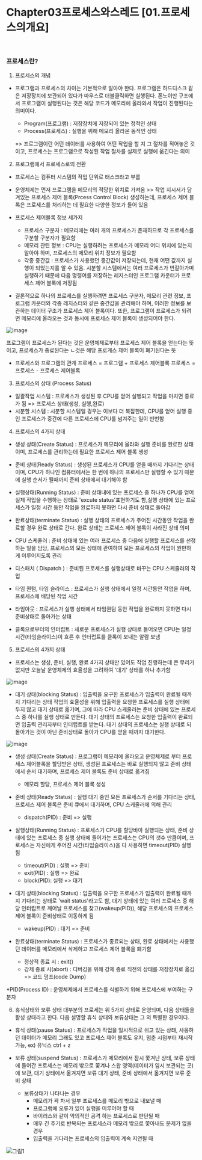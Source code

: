 # Chapter03프로세스와스레드 [01.프로세스의개요] 

<br>

### 프로세스란?

1. 프로세스의 개념 
 - 프로그램과 프로세스의 차이는 기본적으로 알아야 한다. 프로그램은 하드디스크 같은 저장장치에 보관되어 있다가 마우스로 더블클릭하면 실행된다. 폰노이만 구조에서 프로그램이 실행된다는 것은 해당 코드가 메모리에 올라와서 작업이 진행된다는 의미이다.

    - Program(프로그램) : 저장장치에 저장되어 있는 정적인 상태
    - Process(프로세스) : 실행을 위해 메모리 올라온 동적인 상태

    => 프로그램이란 어떤 데이터를 사용하여 어떤 작업을 할 지 그 절차를 적어놓은 것이고, 프로세스는 프로그램으로 작성된 작업 절차를 실제로 실행에 옮긴다는 의미

2. 프로그램에서 프로세스로의 전환
 - 프로세스는 컴퓨터 시스템의 작업 단위로 태스크라고 부름
 - 운영체제는 먼저 프로그램을 메모리의 적당한 위치로 가져옴 >> 작업 지시서가 담겨있는 프로세스 제어 블록(Prcess Control Block) 생성하는데, 프로세스 제어 블록은 프로세스를 처리하는 데 필요한 다양한 정보가 들어 있음

 - 프로세스 제어블록 정보 세가지
    - 프로세스 구분자 : 메모리에는 여러 개의 프로세스가 존재하므로 각 프로세스를 구분할 구분자가 필요함
    - 메모리 관련 정보 : CPU는 실행하려는 프로세스가 메모리 어디 위치에 있는지 알아야 하며, 프로세스의 메모리 위치 정보가 필요함
    - 각종 중간값 : 프로세스가 사용했던 중간값이 저장되는데, 현재 어떤 값까지 실행이 되었는지를 알 수 있음. 시분할 시스템에서는 여러 프로세스가 번갈아가며 실행하기 때문에 다음 명령어를 저장하는 레지스터인 프로그램 카운터가 프로세스 제어 블록에 저장됨

- 결론적으로 하나의 프로세스를 실행하려면 프로세스 구분자, 메모리 관련 정보, 프로그램 카운터와 각종 레지스터와 같은 중간값을 관리해야 하며, 이러한 정보를 보관하는 데이터 구조가 프로세스 제어 블록이다. 또한, 프로그램이 프로세스가 되려면 메모리에 올라오는 것과 동시에 프로세스 제어 블록이 생성되어야 한다.  

![image](https://user-images.githubusercontent.com/93310395/177476303-e0314c39-d3b0-4df0-8a5f-8bc4f47754e7.png)

프로그램이 프로세스가 된다는 것은 운영체제로부터 프로세스 제어 블록을 얻는다는 뜻이고, 프로세스가 종료된다는 ㄴ것은 해당 프로게스 제어 블록이 폐기된다는 뜻

* 프로세스와 프로그램의 관계 
    프로세스 = 프로그램 + 프로세스 제어블록
    프로세스 = 프로세스 - 프로세스 제어블록

3. 프로세스의 상태 (Process Satus)
 - 일괄작업 시스템 : 프로세스가 생성된 후 CPU를 얻어 실행되고 작업을 마치면 종료가 됨 => 프로세스 상태(생성, 실행,완료)
 - 시분할 시스템 : 시분할 시스템일 경우는 이보다 더 복잡한데, CPU를 얻어 실행 중인 프로세스가 중간에 다른 프로세스에 CPU를 넘겨주는 일이 빈번함 
 

4. 프로세스의 4가지 상태 
 - 생성 상태(Create Status) : 프로세스가 메모리에 올라와 실행 준비를 완료한 상태이며, 프로세스를 관리하는데 필요한 프로세스 제어 블록 생성
 - 준비 상태(Ready Status) : 생성된 프로세스가 CPU를 얻을 때까지 기다리는 상태이며, CPU가 하나인 컴퓨터에서는 한 번에 하나의 프로세스만 실행할 수 있기 때문에 실행 순서가 될때까지 준비 상태에서 대기해야 함
 - 실행상태(Running Status) : 준비 상태내에 있는 프로세스 중 하나가 CPU를 얻어 실제 작업을 수행하는 상태로 'excute status'표현하기도 함,실행 상태에 있는 프로세스가 일정 시간 동안 작업을 완료하지 못하면 다시 준비 상태로 돌아감
 - 완료상태(terminate Status) : 실행 상태의 프로세스가 주어진 시간동안 작업을 완료할 경우 완료 상태로 간다. 완료 상태는 프로세스 제어 블록이 사라진 상태 의미

- CPU 스케줄러
: 준비 상태에 있는 여러 프로세스 중 다음에 실행할 프로세스를 선정하는 일을 담당, 프로세스의 모든 상태에 관여하여 모든 프로세스의 작업이 원만하게 이루어지도록 관리
- 디스패치 ( Dispatch )
: 준비된 프로세스를 실행상태로 바꾸는 CPU 스케줄러의 작업
- 타임 퀀텀, 타임 슬라이스
: 프로세스가 실행 상태에서 일정 시간동안 작업을 하며, 프로세스에 배당된 작업 시간
- 타임아웃
: 프로세스가 실행 상태에서 타임퀀텀 동안 작업을 완료하지 못하면 다시 준비상태로 돌아가는 상태 
- 클록으로부터의 인터럽트
: 새로운 프로세스가 실행 상태로 들어오면 CPU는 일정시간(타임슬라이스)이 흐른 후 인터럽트를 클록이 보내는 알람 보냄

5. 프로세스의 4가지 상태 
 - 프로세스는 생성, 준비, 실행, 완료 4가지 상태만 있어도 작업 진행하는데 큰 무리가 없지만 오늘날 운영체제의 효율성을 고려하여 '대기' 상태를 하나 추가함 

 ![image](https://user-images.githubusercontent.com/93310395/177479176-3e97bec7-0b07-4fb1-9c37-dd974e1d27bf.png)

- 대기 상태(blocking Status) : 입출력을 요구한 프로세스가 입출력이 완료될 때까지 기다리는 상태
작업의 효율성을 위해 입출력을 요청한 프로세스를 실행 상태에 두지 않고 대기 상태로 옮기며, 그에 따라 CPU 스케줄러는 준비 상태에 있는 프로세스 중 하나를 실행 상태로 만든다. 대기 상태의 프로세스는 요청한 입출력이 완료되면 입출력 관리자부터 인터럽트를 받는다. 대기 상태의 프로세스는 실행 상태로 되돌아가는 것이 아닌 준비상태로 돌아가 CPU를 얻을 때까지 대기한다. 

![image](https://user-images.githubusercontent.com/93310395/177482518-84c42822-49d8-4e57-9a58-dedfa171042d.png)

- 생성 상태(Create Status) : 프로그램이 메모리에 올라오고 운영체제로 부터 프로세스 제어블록을 할당받은 상태, 생성된 프로세스는 바로 실행되지 않고 준비 상태에서 순서 대기하며, 프로세스 제어 블록도 준비 상태로 옮겨짐 
    - 메모리 할당, 프로세스 제어 블록 생성

 - 준비 상태(Ready Status) : 실행 대기 중인 모든 프로세스가 순서를 기다리는 상태, 프로세스 제어 블록은 준비 큐에서 대기하며, CPU 스케줄러에 의해 관리 
    - dispatch(PID) : 준비 => 실행

 - 실행상태(Running Status) : 프로세스가 CPU를 할당바아 실행되는 상태, 준비 상태에 있는 프로세스 중 실행 상태에 들어가는 프로세스는 CPU의 갯수 만큼이며, 프로세스는 자신에게 주어진 시간(타임슬라이스)을 다 사용하면  timeout(PID) 실행됨
    - timeout(PID) : 실행 => 준비 
    - exit(PID) : 실행 => 완료
    - block(PID): 실행 => 대기

 - 대기 상태(blocking Status) : 입출력을 요구한 프로세스가 입출력이 완료될 때까지 기다리는 상태로 'wait status'라고도 함, 대기 상태에 있는 여러 프로세스 중 해당 인터럽트로 깨어날 프로세스를 찾고(wakeup(PID)), 해당 프로세스의 프로세스 제어 블록이 준비상태로 이동하게 됨
    - wakeup(PID) : 대기 => 준비

 - 완료상태(terminate Status) : 프로세스가 종료되는 상태, 완료 상태에서는 사용했던 데이터를 메모리에서 삭제하고 프로세스 제어 블록을 폐기함
    - 정상적 종료 시 : exit()
    - 강제 종료 시(abort) : 디버깅을 위해 강제 종료 직전의 상태를 저장장치로 옮김 => 코드 덤프(code Dump) 

*PID(Process ID) : 운영체제에서 프로세스를 식별하기 위해 프로세스에 부여하는 구분자 

6. 휴식상태와 보류 상태 
대부분의 프로세는 위 5가지 상태로 운영되며, 다음 상태들을 활성 상태라고 한다. 다음 설명할 휴식 상태와 보류상태는 그 외 특별한 경우이다.

- 휴식 상태(pause Status) : 프로세스가 작업을 일시적으로 쉬고 있는 상태, 사옹하던 데이터가 메모리 그래도 있고 프로세스 제어 블록도 유지, 멈춘 시점부터 재시작 가능, ex) 유닉스 ctrl + z
- 보류 상태(suspend Status) : 프로세스가 메모리에서 잠시 쫓겨난 상태, 보류 상태에 들어간 프로세스는 메모리 밖으로 쫓겨나 스왑 영역(데이터가 임시 보관되는 곳) 에 보관, 대기 상태에서 옮겨지면 보류 대기 상태, 준비 상태에서 옮겨지면 보류 준비 상태

    - 보류상태가 나타나는 경우
        - 메모리가 꽉 차서 일부 프로세스를 메모리 밖으로 내보낼 때
        - 프로그램에 오류가 있어 실행을 미루어야 할 때
        - 바이러스와 같이 악의적인 공격 하는 프로세스로 판단될 때
        - 매우 긴 주기로 반복되는 프로세스라 메모리 밖으로 쫓아내도 문제가 없을 경우
        - 입출력을 기다리는 프로세스의 입출력이 계속 지연될 때 

![그림1](https://user-images.githubusercontent.com/93310395/177492959-c0d24a35-de61-4b01-b4aa-d4052437511e.jpg)







 
``` 